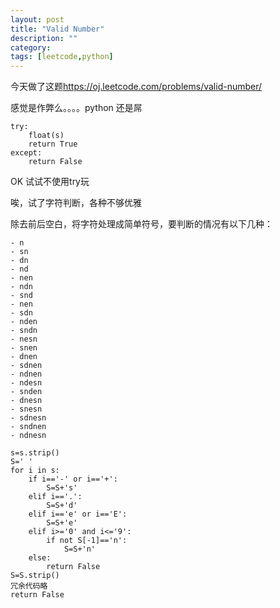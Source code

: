 ```yaml
---
layout: post
title: "Valid Number"
description: ""
category: 
tags: [leetcode,python]
---
```



今天做了这题<https://oj.leetcode.com/problems/valid-number/>

感觉是作弊么。。。。python 还是屌

    try:
        float(s)
        return True
    except:
        return False

OK 试试不使用try玩

唉，试了字符判断，各种不够优雅

除去前后空白，将字符处理成简单符号，要判断的情况有以下几种：

    - n
    - sn
    - dn
    - nd
    - nen
    - ndn
    - snd
    - nen
    - sdn
    - nden
    - sndn
    - nesn
    - snen
    - dnen
    - sdnen
    - ndnen
    - ndesn
    - snden
    - dnesn
    - snesn
    - sdnesn
    - sndnen
    - ndnesn

    s=s.strip()
    S=' '
    for i in s:
        if i=='-' or i=='+':
            S=S+'s'
        elif i=='.':
            S=S+'d'
        elif i=='e' or i=='E':
            S=S+'e'
        elif i>='0' and i<='9':
            if not S[-1]=='n':
                S=S+'n'
        else:
            return False
    S=S.strip()
    冗余代码略
    return False
